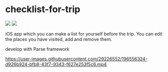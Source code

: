 # checklist-for-trip

![](https://img.shields.io/static/v1?label=platform&message=ios%20|%2016.0&color=green&?style=plastic)
![](https://img.shields.io/badge/server-parse-blue?style=plastic)

iOS app which you can make a list for yourself before the trip. 
You can edit the places you have visited, add and remove them.


develop with Parse framework

https://user-images.githubusercontent.com/29226552/196556324-d926b924-bfb8-43f7-9343-f627e253f5c6.mp4

